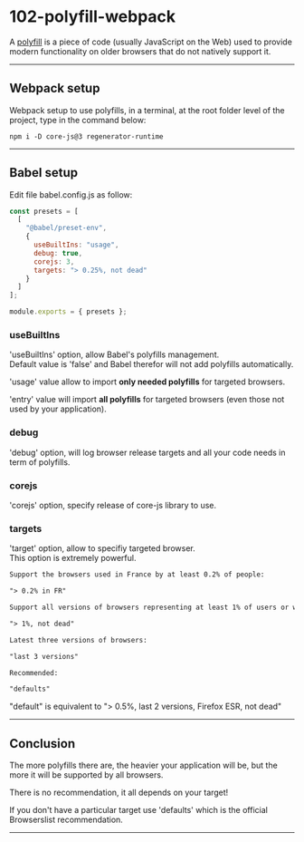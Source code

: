 # 102-polyfill-webpack

A [polyfill](https://developer.mozilla.org/en-US/docs/Glossary/Polyfill) is a piece of code (usually JavaScript on the Web) used to provide modern functionality on older browsers that do not natively support it.

---

## Webpack setup

Webpack setup to use polyfills, in a terminal, at the root folder level of the project, type in the command below:

```console
npm i -D core-js@3 regenerator-runtime
```

---

## Babel setup

Edit file babel.config.js as follow:

```js
const presets = [
  [
    "@babel/preset-env",
    {
      useBuiltIns: "usage",
      debug: true,
      corejs: 3,
      targets: "> 0.25%, not dead"
    }
  ]
];

module.exports = { presets };
```

### useBuiltIns

'useBuiltIns' option, allow Babel's polyfills management.  
Default value is 'false' and Babel therefor will not add polyfills automatically.

'usage' value allow to import **only needed polyfills** for targeted browsers.

'entry' value will import **all polyfills** for targeted browsers (even those not used by your application).

### debug

'debug' option, will log browser release targets and all your code needs in term of polyfills.

### corejs

'corejs' option, specify release of core-js library to use.

### targets

'target' option, allow to specifiy targeted browser.  
This option is extremely powerful.

```txt
Support the browsers used in France by at least 0.2% of people:

"> 0.2% in FR"

Support all versions of browsers representing at least 1% of users or which are not dead:

"> 1%, not dead"

Latest three versions of browsers:

"last 3 versions"

Recommended:

"defaults"
```

"default" is equivalent to "> 0.5%, last 2 versions, Firefox ESR, not dead"

---

## Conclusion

The more polyfills there are, the heavier your application will be, but the more it will be supported by all browsers.

There is no recommendation, it all depends on your target!

If you don't have a particular target use 'defaults' which is the official Browserslist recommendation.

---
